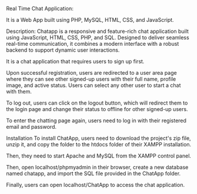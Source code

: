 Real Time Chat Application:

It is a Web App built using PHP, MySQL, HTML, CSS, and JavaScript.

Description:
Chatapp is a responsive and feature-rich chat application built using JavaScript, HTML, CSS, PHP, and SQL. Designed to deliver seamless real-time communication, it combines a modern interface with a robust backend to support dynamic user interactions.

It is a chat application that requires users to sign up first.

Upon successful registration, users are redirected to a user area page where they can see other signed-up users with their full name, profile image, and active status. Users can select any other user to start a chat with them.

To log out, users can click on the logout button, which will redirect them to the login page and change their status to offline for other signed-up users.

To enter the chatting page again, users need to log in with their registered email and password.

Installation
To install ChatApp, users need to download the project's zip file, unzip it, and copy the folder to the htdocs folder of their XAMPP installation.

Then, they need to start Apache and MySQL from the XAMPP control panel.

Then, open localhost/phpmyadmin in their browser, create a new database named chatapp, and import the SQL file provided in the ChatApp folder.

Finally, users can open localhost/ChatApp to access the chat application.



